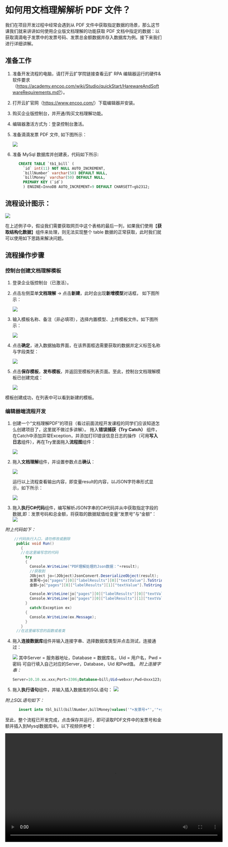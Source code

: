 # 如何用文档理解解析 PDF 文件？  

我们在项目开发过程中经常会遇到从 PDF 文件中获取指定数据的场景，那么这节课我们就来讲讲如何使用企业版文档理解的功能获取 PDF 文档中指定的数据：以获取滴滴电子发票中的发票号码、发票总金额数据并存入数据库为例。接下来我们进行详细讲解。

## **准备工作**

1. 准备开发流程的电脑，请打开云扩学院链接查看云扩 RPA 编辑器运行的硬件&软件要求（<https://academy.encoo.com/wiki/Studio/quickStart/HarewareAndSoftwareRequirements.md?>）。

2. 打开云扩官网（<https://www.encoo.com/>）下载编辑器并安装。

3. 购买企业版控制台，并开通/购买文档理解功能。

4. 编辑器激活方式为：登录控制台激活。
5. 准备滴滴发票 PDF 文件, 如下图所示：

    ![](https://docimages.blob.core.chinacloudapi.cn/images/Course/getDataFromPDF-1.png)

6. 准备 MySql 数据库并创建表，代码如下所示:

```sql
      CREATE TABLE `tb1_bill` (
        `id` int(11) NOT NULL AUTO_INCREMENT,
        `billNumber` varchar(50) DEFAULT NULL,
        `billMoney` varchar(50) DEFAULT NULL,
        PRIMARY KEY (`id`)
        ) ENGINE=InnoDB AUTO_INCREMENT=9 DEFAULT CHARSETT=gb2312; 
```

## **流程设计图示：**

![](https://docimages.blob.core.chinacloudapi.cn/images/Course/getDataFromPDF-2.png)

在上述例子中，假设我们需要获取网页中这个表格的最后一列，如果我们使用【**获取结构化数据**】组件来处理，则无法实现整个 table 数据的正常获取，此时我们就可以使用如下思路来解决问题。

## **流程操作步骤**

### **控制台创建文档理解模板**

1. 登录企业版控制台（已激活）。

2. 点击左侧菜单**文档理解** -> 点击**新建**，此时会出现**新增模型**对话框， 如下图所示：

    ![](https://docimages.blob.core.chinacloudapi.cn/images/Course/getDataFromPDF-3.png)

3. 输入模板名称、备注（非必填项），选择内置模型、上传模板文件。如下图所示：

    ![](https://docimages.blob.core.chinacloudapi.cn/images/Course/getDataFromPDF-4.png)

4. 点击**确定**，进入数据抽取界面，在该界面框选需要获取的数据并定义标签名称与字段类型：

    ![](https://docimages.blob.core.chinacloudapi.cn/images/Course/getDataFromPDF-5.png)

5. 点击**保存模板**，**发布模板**，并返回至模板列表页面。至此，控制台文档理解模板已创建完成：

    ![](https://docimages.blob.core.chinacloudapi.cn/images/Course/getDataFromPDF-6.png)

模板创建成功，在列表中可以看到新建的模板。

### **编辑器端流程开发**

1. 创建一个“文档理解PDF”的项目（看过前面流程开发课程的同学们应该知道怎么创建项目了，这里就不做过多讲解）。
拖入**错误捕获（Try Catch）** 组件，在Catch中添加异常Exception，并添加打印错误信息日志的操作（可用**写入日志**组件），再在Try里面拖入**流程图**组件：

    ![](https://docimages.blob.core.chinacloudapi.cn/images/Course/getDataFromPDF-7.png)

2. 拖入**文档理解**组件，并设置参数点击**确认**：

    ![](https://docimages.blob.core.chinacloudapi.cn/images/Course/getDataFromPDF-8.png)

    运行以上流程查看输出内容，即变量result的内容，以JSON字符串形式显示，如下所示：

    ![](https://docimages.blob.core.chinacloudapi.cn/images/Course/getDataFromPDF-10.png)

3. 拖入**执行C#代码**组件，编写解析JSON字串的C#代码并从中获取指定字段的数据,即：发票号码和总金额，将获取的数据赋值给变量“发票号”与“金额”：
    ![](https://docimages.blob.core.chinacloudapi.cn/images/Course/getDataFromPDF-9.png)

*附上代码如下：*

   ```C#
       //代码执行入口，请勿修改或删除
        public void Run()
          { 
          //在这里编写您的代码
            try
            {
              Console.WriteLine("PDF理解处理的Json数据："+result);
              //获取到
              JObject jo=(JObject)JsonConvert.DeserializeObject(result);
              发票号=jo["pages"][0]["labelResults"][0]["textValue"].ToString().Split(':')[1];
              金额=jo["pages"][0]["labelResults"][1]["textValue"].ToString().Split('￥')[1];

              Console.WriteLine(jo["pages"][0]["labelResults"][0]["textValue"].ToString().Split(':')[0]+":"+发票号);
              Console.WriteLine(jo["pages"][0]["labelResults"][1]["textValue"].ToString().Split(':')[0]+":"+金额);
            }
              catch(Exception ex)
            {
              Console.WriteLine(ex.Message);
            }
          }
        //在这里编写您的函数或者类 
   ```

4. 拖入**连接数据库**组件并输入连接字串、选择数据库类型并点击测试，连接通过：

    ![](https://docimages.blob.core.chinacloudapi.cn/images/Course/getDataFromPDF-11.png)
    其中Server = 服务器地址，Database = 数据库名，Uid = 用户名，Pwd = 密码
    可自行填入自己对应的Server，Database，Uid 和Pwd值。
    *附上连接字串：*

    ```sql
   Server=10.10.xx.xxx;Port=3306;Database=bill;Uid=webxxr;Pwd=Uxxx123;pooling=true; 
    ```

5. 拖入**执行语句**组件，并输入插入数据库的SQL语句：
![](https://docimages.blob.core.chinacloudapi.cn/images/Course/getDataFromPDF-12.png)

*附上SQL语句如下：*
```sql
      insert into tbl_bill(billNumber,billMoney)values('"+发票号+"','"+金额+"');
```

至此，整个流程已开发完成，点击保存并运行，即可读取PDF文件中的发票号和金额并插入到Mysql数据库中。以下视频供参考：

<video src="https://docimages.blob.core.chinacloudapi.cn/images/Course/Video/fileReader-Final.mp4" controls="controls" width="700px" />
